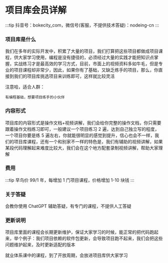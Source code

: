 # 项目库会员详解

:::tip
抖音号：bokecity_com，微信号(客服，不提供技术答疑)：nodeing-cn
:::

### 项目库是什么

我们在多年的实际开发中，积累了大量的项目，我们打算把这些项目都做成项目课程，供大家学习使用，编程是没有捷径的，必须经过大量的实践才能把知识点掌握，实战练习才是最高效的学习方式，目前，市面上的视频资料多如牛毛，但是专业的项目课程却非常少，因此，如果你有了基础，又缺乏练手的项目，那么，你直接到我们的项目库挑选项目来训练即可，这样就比较灵活

注意哈，适合人群：

```
有编程基础，想要项目练手的小伙伴
```

### 内容形式

项目库的内容形式是操作文档+视频讲解，我们会给你完整的操作文档，你只需要跟着操作文档练习即可，一般建议一个项目练习 2 遍，达到自己独立写的程度，一个项目你要是练 5 遍左右，你就能很明显的感觉到提升，信心也会不一样，我们的项目库课程，还有一个和别家不一样的特色是，我们有辅助的视频讲解，如果某段代码理解起来难度比较大，我们会在这个地方配套录制视频讲解，帮助大家理解

### 费用

:::tip
早鸟价 99/1 年，每增加 1 门项目课程，价格增加 1-10 块钱
:::

### 关于答疑

会教你使用 ChatGPT 辅助答疑，有专门的课程，不提供人工答疑

### 更新说明

项目库里面的课程会长期更新维护，保证大家学习的时候，能正常的把代码跑起来，举个例子：我们项目依赖的软件包更新，会导致项目跑不起来，我们会把这些问题维护起来，及时更新适配的版本

就业体系课中的课程，到了开放周期，会放进项目库供大家学习
